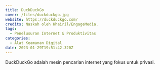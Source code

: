 ```yaml
---
title: DuckDuckGo
cover: /files/duckduckgo.jpg
website: https://duckduckgo.com/
credits: Naskah oleh Khairil/EngageMedia.
tags:
  - Penelusuran Internet & Produktivitas
categories:
  - Alat Keamanan Digital
date: 2023-01-29T19:51:42.320Z
---
```

D﻿uckDuckGo adalah mesin pencarian internet yang fokus untuk privasi.
